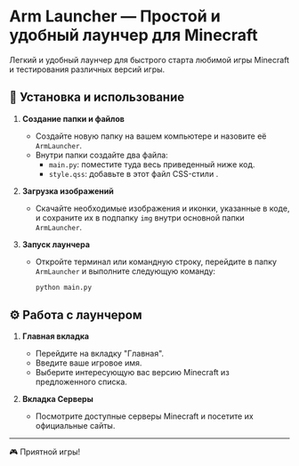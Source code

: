 # Arm Launcher — Простой и удобный лаунчер для Minecraft

Легкий и удобный лаунчер для быстрого старта любимой игры Minecraft и тестирования различных версий игры.

## 📌 Установка и использование

1. **Создание папки и файлов**
   - Создайте новую папку на вашем компьютере и назовите её `ArmLauncher`.
   - Внутри папки создайте два файла:
     - `main.py`: поместите туда весь приведенный ниже код.
     - `style.qss`: добавьте в этот файл CSS-стили .

2. **Загрузка изображений**
   - Скачайте необходимые изображения и иконки, указанные в коде, и сохраните их в подпапку `img` внутри основной папки `ArmLauncher`.

3. **Запуск лаунчера**
   - Откройте терминал или командную строку, перейдите в папку `ArmLauncher` и выполните следующую команду:
     ```bash
     python main.py
     ```

## ⚙️ Работа с лаунчером

1. **Главная вкладка**
   - Перейдите на вкладку "Главная".
   - Введите ваше игровое имя.
   - Выберите интересующую вас версию Minecraft из предложенного списка.

2. **Вкладка Серверы**
   - Посмотрите доступные серверы Minecraft и посетите их официальные сайты.

---

🎮 Приятной игры!
